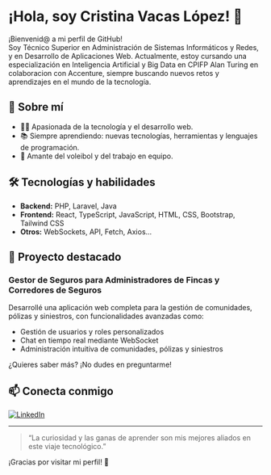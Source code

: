 # ¡Hola, soy Cristina Vacas López! 👋

¡Bienvenid@ a mi perfil de GitHub!  
Soy Técnico Superior en Administración de Sistemas Informáticos y Redes, y en Desarrollo de Aplicaciones Web. Actualmente, estoy cursando una especialización en Inteligencia Artificial y Big Data en CPIFP Alan Turing en colaboracion con Accenture, siempre buscando nuevos retos y aprendizajes en el mundo de la tecnología.

## 🚀 Sobre mí

- 👩‍💻 Apasionada de la tecnología y el desarrollo web.
- 📚 Siempre aprendiendo: nuevas tecnologías, herramientas y lenguajes de programación.
- 🏐 Amante del voleibol y del trabajo en equipo.

## 🛠️ Tecnologías y habilidades

- **Backend:** PHP, Laravel, Java
- **Frontend:** React, TypeScript, JavaScript, HTML, CSS, Bootstrap, Tailwind CSS
- **Otros:** WebSockets, API, Fetch, Axios...

## 🌟 Proyecto destacado

### Gestor de Seguros para Administradores de Fincas y Corredores de Seguros

Desarrollé una aplicación web completa para la gestión de comunidades, pólizas y siniestros, con funcionalidades avanzadas como:
- Gestión de usuarios y roles personalizados
- Chat en tiempo real mediante WebSocket
- Administración intuitiva de comunidades, pólizas y siniestros

¿Quieres saber más? ¡No dudes en preguntarme!

## 📫 Conecta conmigo

[![LinkedIn](https://img.shields.io/badge/LinkedIn-blue?logo=linkedin)](https://es.linkedin.com/in/cristina-vacas-l%C3%B3pez-b18b94234/en?trk=people-guest_people_search-card)

---

> “La curiosidad y las ganas de aprender son mis mejores aliados en este viaje tecnológico.”

¡Gracias por visitar mi perfil! 🚀

<!--
**flashtime-dev/flashtime-dev** is a ✨ _special_ ✨ repository because its `README.md` (this file) appears on your GitHub profile.

Here are some ideas to get you started:

- 🔭 I’m currently working on ...
- 🌱 I’m currently learning ...
- 👯 I’m looking to collaborate on ...
- 🤔 I’m looking for help with ...
- 💬 Ask me about ...
- 📫 How to reach me: ...
- 😄 Pronouns: ...
- ⚡ Fun fact: ...
-->
